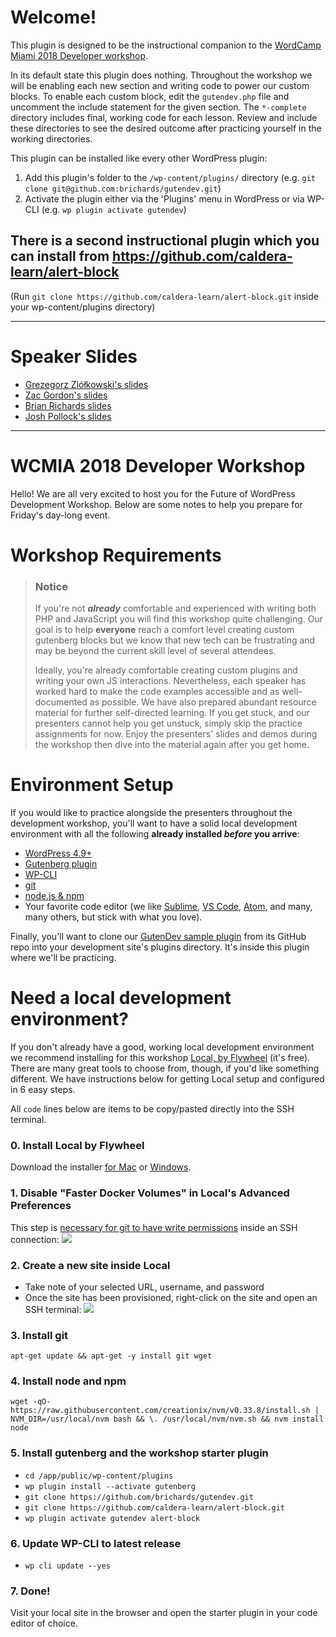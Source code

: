 # Welcome!
This plugin is designed to be the instructional companion to the [WordCamp Miami 2018 Developer workshop](https://2018.miami.wordcamp.org/friday-developers/).

In its default state this plugin does nothing. Throughout the workshop we will be enabling each new section and writing code to power our custom blocks. To enable each custom block, edit the `gutendev.php` file and uncomment the include statement for the given section. The `*-complete` directory includes final, working code for each lesson. Review and include these directories to see the desired outcome after practicing yourself in the working directories.

This plugin can be installed like every other WordPress plugin:

1. Add this plugin's folder to the `/wp-content/plugins/` directory (e.g. `git clone git@github.com:brichards/gutendev.git`)
1. Activate the plugin either via the 'Plugins' menu in WordPress or via WP-CLI (e.g. `wp plugin activate gutendev`)

## There is a second instructional plugin which you can install from https://github.com/caldera-learn/alert-block
(Run `git clone https://github.com/caldera-learn/alert-block.git` inside your wp-content/plugins directory)

----------------------------------

# Speaker Slides

- [Grezegorz Ziółkowski's slides](https://speakerdeck.com/gziolo/the-future-of-wordpress-development)
- [Zac Gordon's slides](https://docs.google.com/presentation/d/1rE9eI3_1-ZaPPdl2efYJhEl7yIKTrEbCZSh13zIc3HM/)
- [Brian Richards slides](https://docs.google.com/presentation/d/1dYQUVWbPVjAbSt-pLd1c9kJuAQ4dRBgiYJnefcXGDts/)
- [Josh Pollock's slides](https://www.slideshare.net/Shelob9/slightly-advanced-topics-in-gutenberg-development)

----------------------------------

# WCMIA 2018 Developer Workshop
Hello! We are all very excited to host you for the Future of WordPress Development Workshop. Below are some notes to help you prepare for Friday's day-long event.

# Workshop Requirements
> ### Notice
>If you're not _**already**_ comfortable and experienced with writing both PHP and JavaScript you will find this workshop quite challenging. Our goal is to help **everyone** reach a comfort level creating custom gutenberg blocks but we know that new tech can be frustrating and may be beyond the current skill level of several attendees.
>
>Ideally, you're already comfortable creating custom plugins and writing your own JS interactions. Nevertheless, each speaker has worked hard to make the code examples accessible and as well-documented as possible. We have also prepared abundant resource material for further self-directed learning. If you get stuck, and our presenters cannot help you get unstuck, simply skip the practice assignments for now. Enjoy the presenters' slides and demos during the workshop then dive into the material again after you get home.

# Environment Setup
If you would like to practice alongside the presenters throughout the development workshop, you'll want to have a solid local development environment with all the following **already installed _before_ you arrive**:

- [WordPress 4.9+](https://wordpress.org/download/)
- [Gutenberg plugin](https://wordpress.org/plugins/gutenberg/)
- [WP-CLI](https://wp-cli.org/#installing)
- [git](https://git-scm.com/book/en/v2/Getting-Started-Installing-Git)
- [node.js & npm](https://docs.npmjs.com/getting-started/installing-node#using-a-version-manager-to-install-nodejs-and-npm)
- Your favorite code editor (we like [Sublime](https://www.sublimetext.com/), [VS Code](https://code.visualstudio.com/), [Atom](https://atom.io/), and many, many others, but stick with what you love).

Finally, you'll want to clone our [GutenDev sample plugin](https://github.com/brichards/gutendev/) from its GitHub repo into your development site's plugins directory. It's inside this plugin where we'll be practicing.

# Need a local development environment?
If you don't already have a good, working local development environment we recommend installing for this workshop [Local, by Flywheel](https://local.getflywheel.com/) (it's free). There are many great tools to choose from, though, if you'd like something different. We have instructions below for getting Local setup and configured in 6 easy steps.

All `code` lines below are items to be copy/pasted directly into the SSH terminal.
### 0. Install Local by Flywheel
Download the installer [for Mac](https://local-by-flywheel-flywheel.netdna-ssl.com/latest/mac) or [Windows](https://local-by-flywheel-flywheel.netdna-ssl.com/latest/windows).

### 1. Disable "Faster Docker Volumes" in Local's Advanced Preferences
This step is [necessary for git to have write permissions](http://local.getflywheel.com/community/t/using-git-fatal-write-error-permission-denied-in-app-folder/5009/3) inside an SSH connection:
![](https://d.pr/i/4TJvKT+)

### 2. Create a new site inside Local
- Take note of your selected URL, username, and password
- Once the site has been provisioned, right-click on the site and open an SSH terminal:
![](https://d.pr/i/5ipZx8+)

### 3. Install git
`apt-get update && apt-get -y install git wget`

### 4. Install node and npm
`wget -qO- https://raw.githubusercontent.com/creationix/nvm/v0.33.8/install.sh | NVM_DIR=/usr/local/nvm bash && \. /usr/local/nvm/nvm.sh && nvm install node`

### 5. Install gutenberg and the workshop starter plugin
- `cd /app/public/wp-content/plugins`
- `wp plugin install --activate gutenberg`
- `git clone https://github.com/brichards/gutendev.git`
- `git clone https://github.com/caldera-learn/alert-block.git`
- `wp plugin activate gutendev alert-block`

### 6. Update WP-CLI to latest release
- `wp cli update --yes`

### 7. Done!
Visit your local site in the browser and open the starter plugin in your code editor of choice.
